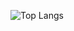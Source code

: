 ![Top Langs](https://github-readme-stats-9t3rwbqst-maximstockmans.vercel.app/api/top-langs/?username=MaximStockmans&theme=blueberry&count_private=true&hide_border=true&hide=HTML)
